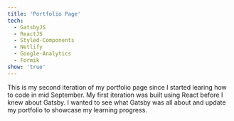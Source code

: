 ```yaml
---
title: 'Portfolio Page'
tech:
  - GatsbyJS
  - ReactJS
  - Styled-Components
  - Netlify
  - Google-Analytics
  - Formik
show: 'true'
---
```


This is my second iteration of my portfolio page since I started learing how to code in mid September. My first iteration was built using React before I knew about Gatsby. I wanted to see what Gatsby was all about and update my portfolio to showcase my learning progress.
